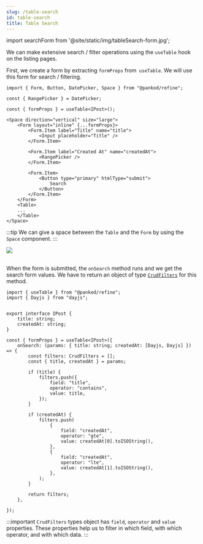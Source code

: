 ```yaml
---
slug: /table-search
id: table-search
title: Table Search
---
```


import searchForm from '@site/static/img/tableSearch-form.jpg';


We can make extensive search / filter operations using the `useTable` hook on the listing pages.

First, we create a form by extracting `formProps` from` useTable`. We will use this form for search / filtering.

```tsx
import { Form, Button, DatePicker, Space } from "@pankod/refine";

const { RangePicker } = DatePicker;

const { formProps } = useTable<IPost>();

<Space direction="vertical" size="large">
    <Form layout="inline" {...formProps}>
        <Form.Item label="Title" name="title">
            <Input placeholder="Title" />
        </Form.Item>

        <Form.Item label="Created At" name="createdAt">
            <RangePicker />
        </Form.Item>

        <Form.Item>
            <Button type="primary" htmlType="submit">
                Search
            </Button>
        </Form.Item>
    </Form>
    <Table>
    ...
    </Table>
</Space>
```

:::tip
We can give a space between the `Table` and the `Form` by using the `Space` component.
:::

<div style={{textAlign: "center"}}>
    <img src={searchForm} />
</div>

<br />

When the form is submitted, the `onSearch` method runs and we get the search form values. We have to return an object of type [`CrudFilters`](interfaces.md#crudfilters) for this method.

```tsx
import { useTable } from "@pankod/refine";
import { Dayjs } from "dayjs";


export interface IPost {
    title: string;
    createdAt: string;
}

const { formProps } = useTable<IPost>({
    onSearch: (params: { title: string; createdAt: [Dayjs, Dayjs] }) => {
        const filters: CrudFilters = [];
        const { title, createdAt } = params;

        if (title) {
            filters.push({
                field: "title",
                operator: "contains",
                value: title,
            });
        }

        if (createdAt) {
            filters.push(
                {
                    field: "createdAt",
                    operator: "gte",
                    value: createdAt[0].toISOString(),
                },
                {
                    field: "createdAt",
                    operator: "lte",
                    value: createdAt[1].toISOString(),
                },
            );
        }

        return filters;
    },

});
```
:::important
`CrudFilters` types object has `field`, `operator` and `value` properties. These properties help us to filter in which field, with which operator, and with which data.
:::
